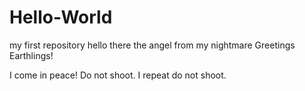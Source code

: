# Hello-World
my first repository
hello there the angel from my nightmare
Greetings Earthlings!

I come in peace! Do not shoot. I repeat do not shoot.
